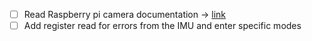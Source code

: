 - [ ] Read Raspberry pi camera documentation -> [link](https://datasheets.raspberrypi.com/camera/picamera2-manual.pdf)
- [ ] Add register read for errors from the IMU and enter specific modes